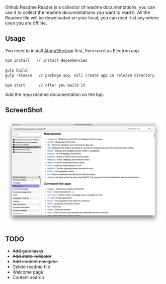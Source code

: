 Github Readme Reader is a collector of readme documentations, you can use it to collect the readme documentations you want to read it.
All the Readme file will be downloaded on your local, you can read it at any where even you are offline.

## Usage

You need to install [Atom/Electron](https://github.com/atom/electron) first, then run it as Electron app.

```
npm install   // install dependencies

gulp build
gulp release   // package app, will create app in release directory.

npm start      // after you build it
```

Add the repo readme documentation on the top.

## ScreenShot
![img](./doc/screenshot.png)


## TODO
- ~~Add gulp tasks~~
- ~~Add state indicator~~
- ~~Add content navigator~~
- Delete readme file
- Welcome page
- Content search
